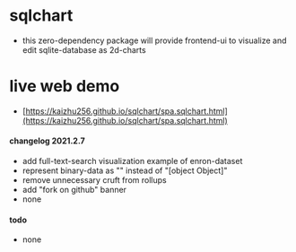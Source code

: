 # sqlchart
- this zero-dependency package will provide frontend-ui to visualize and edit sqlite-database as 2d-charts

# live web demo
- [https://kaizhu256.github.io/sqlchart/spa.sqlchart.html](https://kaizhu256.github.io/sqlchart/spa.sqlchart.html)

#### changelog 2021.2.7
- add full-text-search visualization example of enron-dataset
- represent binary-data as "<blob>" instead of "[object Object]"
- remove unnecessary cruft from rollups
- add "fork on github" banner
- none

#### todo
- none
